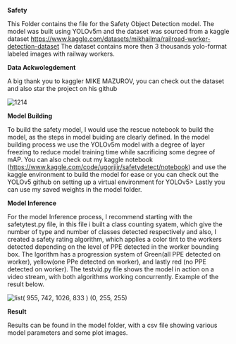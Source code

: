 **Safety**

This Folder contains the file for the Safety Object Detection model. 
The model was built using YOLOv5m and the dataset was sourced from a kaggle dataset https://www.kaggle.com/datasets/mikhailma/railroad-worker-detection-dataset
The dataset contains more then 3 thousands yolo-format labeled images with railway workers.

**Data Ackwolegdement**

A big thank you to kaggler MIKE MAZUROV, you can check out the dataset and also star the project on his github

![1214](https://user-images.githubusercontent.com/66518563/215277435-827f0fe6-1906-4add-b002-67669a0ef76f.jpg)

**Model Building**

To build the safety model, I would use the rescue notebook to build the model, as the steps in model buiding are clearly defined. In the model building process we use the 
YOLOv5m model with a degree of layer freezing to reduce model training time while sacrificing some degree of mAP. You can also check out my kaggle notebook 
(https://www.kaggle.com/code/ugorjiir/safetydetect/notebook) and use the 
kaggle environment to build the model for ease or you can check out the YOLOv5 github on setting up a virtual environment for YOLOv5> Lastly you can use my saved weights in the model folder.

**Model Inference**

For the model Inference process, I recommend starting with the safetytest.py file, in this file i built a class counting syatem, which give the number of type and 
number of classes detected respectively and also, I created a safety rating algorithm, which applies a color tint to the workers detected depending on the level of PPE detected in the worker bounding box. The lgorithm has a progression system of Green(all PPE detected on worker), yellow(one PPe detected on worker), and lastly red (no PPE detected on worker).
The testvid.py file shows the model in action on a video stream, with both algorithms working concurrently. Example of the result below.

![list( 955, 742, 1026, 833 ) (0, 255, 255)](https://user-images.githubusercontent.com/66518563/215278365-58883c87-311f-44bc-815c-7b81acf4c310.jpg)

**Result**

Results can be found in the model folder, with a csv file showing various model parameters and some plot images.
